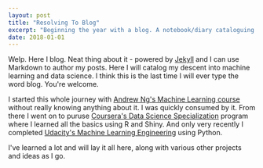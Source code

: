 ```yaml
---
layout: post
title: "Resolving To Blog"
excerpt: "Beginning the year with a blog. A notebook/diary cataloguing what I've learned about data science, machine learning engineering, and ai."
date: 2018-01-01
---
```


Welp. Here I blog. Neat thing about it - powered by [Jekyll](http://jekyllrb.com) and I can use Markdown to author my posts.
Here I will catalog my descent into machine learning and data science. I think this is the last time I will ever type the
word blog. You're welcome.

I started this whole journey with [Andrew Ng's Machine Learning course](https://www.coursera.org/learn/machine-learning) without really knowing anything about it. I was quickly consumed by it. From there I went on to puruse [Coursera's Data Science Specialization](https://www.coursera.org/specializations/jhu-data-science) program where I learned all the basics using R and Shiny. And only very recently I completed [Udacity's Machine Learning Engineering](https://www.udacity.com/course/machine-learning-engineer-nanodegree--nd009) using Python.

I've learned a lot and will lay it all here, along with various other projects and ideas as I go.
